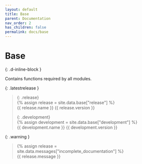 ```yaml
---
layout: default
title: Base
parent: Documentation
nav_order: 2
has_children: false
permalink: docs/base
---
```

# Base  
{: .d-inline-block }  

Contains functions required by all modules.  

{: .latestrelease }  
>  
> {: .release}  
> {% assign release = site.data.base["release"] %}  
> {{ release.name }} {{ release.version }}  
>  
> {: .development}  
> {% assign development = site.data.base["development"] %}  
> {{ development.name }} {{ development.version }}  

{: .warning }  
> {% assign release = site.data.messages["incomplete_documentation"] %}  
> {{ release.message }}  